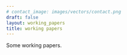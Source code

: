 ```yaml
---
# contact_image: images/vectors/contact.png
draft: false
layout: working_papers
title: working papers
---
```


Some working papers.